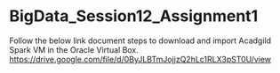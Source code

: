 # BigData_Session12_Assignment1

Follow the below link document steps to download and import Acadgild Spark VM in
the Oracle Virtual Box.
https://drive.google.com/file/d/0ByJLBTmJojjzQ2hLc1RLX3pST0U/view